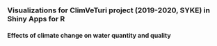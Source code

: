 ### Visualizations for ClimVeTuri project (2019-2020, SYKE) in Shiny Apps for R
#### Effects of climate change on water quantity and quality
